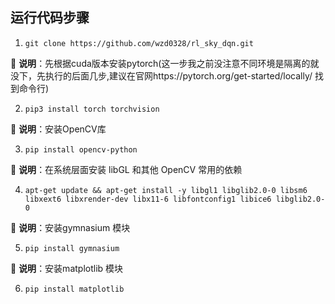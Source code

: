 ## 运行代码步骤
1. `git clone https://github.com/wzd0328/rl_sky_dqn.git`

📝 **说明**：先根据cuda版本安装pytorch(这一步我之前没注意不同环境是隔离的就没下，先执行的后面几步,建议在官网https://pytorch.org/get-started/locally/ 找到命令行)

2. `pip3 install torch torchvision`

📝 **说明**：安装OpenCV库

3. `pip install opencv-python` 

📝 **说明**：在系统层面安装 libGL 和其他 OpenCV 常用的依赖

4. `apt-get update && apt-get install -y libgl1 libglib2.0-0 libsm6 libxext6 libxrender-dev libx11-6 libfontconfig1 libice6 libglib2.0-0` 

📝 **说明**：安装gymnasium 模块

5. `pip install gymnasium` 

📝 **说明**：安装matplotlib 模块

6. `pip install matplotlib`